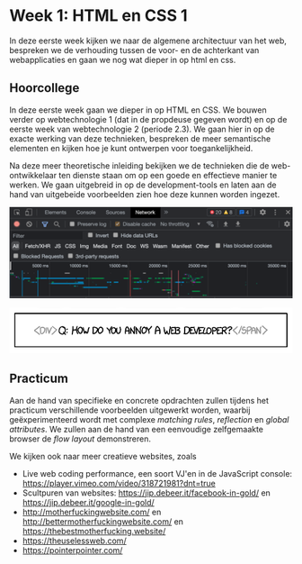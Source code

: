 # Week 1: HTML en CSS 1

In deze eerste week kijken we naar de algemene architectuur van het web, bespreken we de verhouding tussen de voor- en de achterkant van webapplicaties en gaan we nog wat dieper in op html en css.

## Hoorcollege

In deze eerste week gaan we dieper in op HTML en CSS. We bouwen verder op webtechnologie 1 (dat in de propdeuse gegeven wordt) en op de eerste week van webtechnologie 2 (periode 2.3). We gaan hier in op de exacte werking van deze technieken, bespreken de meer semantische elementen en kijken hoe je kunt ontwerpen voor toegankelijkheid. 

Na deze meer theoretische inleiding bekijken we de technieken die de web-ontwikkelaar ten dienste staan om op een goede en effectieve manier te werken. We gaan uitgebreid in op de development-tools en laten aan de hand van uitgebeide voorbeelden zien hoe deze kunnen worden ingezet.

![De developer-tools in Google Chrome](../imgs/developer-tools.png)

![How do you annoy a web developer? xkcd 1144](../imgs/annoy.png)

 
## Practicum

Aan de hand van specifieke en concrete opdrachten zullen tijdens het practicum verschillende voorbeelden uitgewerkt worden, waarbij geëxperimenteerd wordt met complexe *matching rules*, *reflection* en *global attributes*. We zullen aan de hand van een eenvoudige zelfgemaakte browser de *flow layout* demonstreren.

We kijken ook naar meer creatieve websites, zoals 

- Live web coding performance, een soort VJ'en in de JavaScript console: https://player.vimeo.com/video/318721981?dnt=true
- Scultpuren van websites: https://jip.debeer.it/facebook-in-gold/ en https://jip.debeer.it/google-in-gold/
- http://motherfuckingwebsite.com/ en http://bettermotherfuckingwebsite.com/ en https://thebestmotherfucking.website/
- https://theuselessweb.com/
- https://pointerpointer.com/
